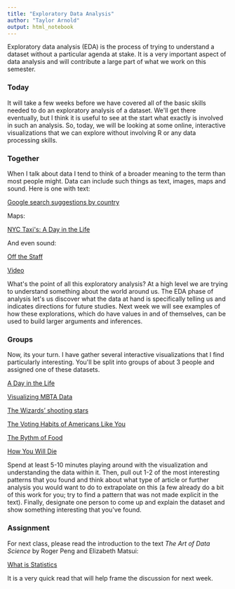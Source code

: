 ```yaml
---
title: "Exploratory Data Analysis"
author: "Taylor Arnold"
output: html_notebook
---
```




Exploratory data analysis (EDA) is the process of trying to
understand a dataset without a particular agenda at stake.
It is a very important aspect of data analysis and will contribute
a large part of what we work on this semester.

### Today

It will take a few weeks before we have covered all of the basic
skills needed to do an exploratory analysis of a dataset. We'll get
there eventually, but I think it is useful to see at the start what
exactly is involved in such an analysis. So, today, we will be
looking at some online, interactive visualizations that we can
explore without involving R or any data processing skills.

### Together

When I talk about data I tend to think of a broader meaning to the
term than most people might. Data can include such things as text,
images, maps and sound. Here is one with text:

[Google search suggestions by country](https://noahveltman.com/suggest/)

Maps:

[NYC Taxi's: A Day in the Life](http://chriswhong.github.io/nyctaxi/)

And even sound:

[Off the Staff](https://www.c82.net/offthestaff/)

[Video](https://www.youtube.com/watch?list=PLw6QMmIiPBlU_dElMDoJn4RUBvpp_bUwi&v=DxkpN4PUOzA)

What's the point of all this exploratory analysis? At a high level
we are trying to understand something about the world around us.
The EDA phase of analysis let's us discover what the data at hand
is specifically telling us and indicates directions for future
studies. Next week we will see examples of how these explorations,
which do have values in and of themselves, can be used to build
larger arguments and inferences.

### Groups

Now, its your turn. I have gather several interactive visualizations
that I find particularly interesting. You'll be split into groups of
about 3 people and assigned one of these datasets.

[A Day in the Life](http://flowingdata.com/2015/12/15/a-day-in-the-life-of-americans/)

[Visualizing MBTA Data](http://mbtaviz.github.io/)

[The Wizards’ shooting stars](http://www.washingtonpost.com/wp-srv/special/sports/wizards-shooting-stars/)

[The Voting Habits of Americans Like You](https://www.nytimes.com/interactive/2016/06/10/upshot/voting-habits.html)

[The Rythm of Food](http://rhythm-of-food.net/#explore)

[How You Will Die](http://flowingdata.com/2016/01/19/how-you-will-die/)

Spend at least 5-10 minutes playing around with the visualization and
understanding the data within it. Then, pull out 1-2 of the most
interesting patterns that you found and think about what type of
article or further analysis you would want to do to extrapolate
on this (a few already do a bit of this work for you; try to find
a pattern that was not made explicit in the text). Finally, designate
one person to come up and explain the dataset and show something
interesting that you've found.

### Assignment

For next class, please read the introduction to the text *The Art
of Data Science* by Roger Peng and Elizabeth Matsui:

[What is Statistics](../assets/pdfs/art-of-data-science.pdf)

It is a very quick read that will help frame the discussion for
next week.




